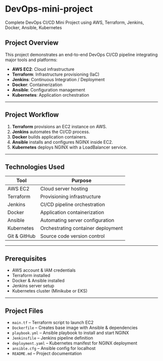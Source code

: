 # DevOps-mini-project

Complete DevOps CI/CD Mini Project using AWS, Terraform, Jenkins, Docker, Ansible, Kubernetes



## Project Overview

This project demonstrates an end-to-end DevOps CI/CD pipeline integrating major tools and platforms:

- **AWS EC2**: Cloud infrastructure
- **Terraform**: Infrastructure provisioning (IaC)
- **Jenkins**: Continuous Integration / Deployment
- **Docker**: Containerization
- **Ansible**: Configuration management
- **Kubernetes**: Application orchestration

---

## Project Workflow

1. **Terraform** provisions an EC2 instance on AWS.
2. **Jenkins** automates the CI/CD process.
3. **Docker** builds application containers.
4. **Ansible** installs and configures NGINX inside EC2.
5. **Kubernetes** deploys NGINX with a LoadBalancer service.

---

## Technologies Used

| Tool         | Purpose                              |
|--------------|--------------------------------------|
| AWS EC2      | Cloud server hosting                 |
| Terraform    | Provisioning infrastructure          |
| Jenkins      | CI/CD pipeline orchestration         |
| Docker       | Application containerization         |
| Ansible      | Automating server configuration      |
| Kubernetes   | Orchestrating container deployment   |
| Git & GitHub | Source code version control          |

---

## Prerequisites

- AWS account & IAM credentials
- Terraform installed
- Docker & Ansible installed
- Jenkins server setup
- Kubernetes cluster (Minikube or EKS)

---

## Project Files

- `main.tf` – Terraform script to launch EC2
- `Dockerfile` – Creates base image with Ansible & dependencies
- `playbook.yml` – Ansible playbook to install and start NGINX
- `Jenkinsfile` – Jenkins pipeline definition
- `deployment.yaml` – Kubernetes manifest for NGINX deployment
- `ansible.cfg` – Ansible config for localhost
- `README.md` – Project documentation